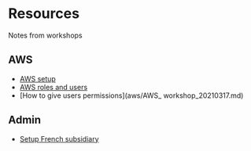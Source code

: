 # Resources

Notes from workshops

## AWS

- [AWS setup](aws/aws_workshop_20210129.md)
- [AWS roles and users](aws/AWS_workshop_20210303.md)
- [How to give users permissions](aws/AWS_ workshop_20210317.md)

## Admin

- [Setup French subsidiary](admin/setup_french_subsidiary_20210129.md)